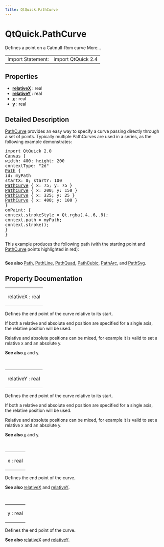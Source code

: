 ```yaml
---
Title: QtQuick.PathCurve
---
```


# QtQuick.PathCurve

<span class="subtitle"></span>
<!-- $$$PathCurve-brief -->
<p>Defines a point on a Catmull-Rom curve More...</p>
<!-- @@@PathCurve -->
<table class="alignedsummary">
<tr><td class="memItemLeft rightAlign topAlign"> Import Statement:</td><td class="memItemRight bottomAlign"> import QtQuick 2.4</td></tr></table><ul>
</ul>
<h2 id="properties">Properties</h2>
<ul>
<li class="fn"><b><b><a href="#relativeX-prop">relativeX</a></b></b> : real</li>
<li class="fn"><b><b><a href="#relativeY-prop">relativeY</a></b></b> : real</li>
<li class="fn"><b><b><a href="#x-prop">x</a></b></b> : real</li>
<li class="fn"><b><b><a href="#y-prop">y</a></b></b> : real</li>
</ul>
<!-- $$$PathCurve-description -->
<h2 id="details">Detailed Description</h2>
</p>
<p><a href="index.html">PathCurve</a> provides an easy way to specify a curve passing directly through a set of points. Typically multiple PathCurves are used in a series, as the following example demonstrates:</p>
<pre class="qml">import QtQuick 2.0
<span class="type"><a href="QtQuick.Canvas.md">Canvas</a></span> {
<span class="name">width</span>: <span class="number">400</span>; <span class="name">height</span>: <span class="number">200</span>
<span class="name">contextType</span>: <span class="string">&quot;2d&quot;</span>
<span class="type"><a href="QtQuick.Path.md">Path</a></span> {
<span class="name">id</span>: <span class="name">myPath</span>
<span class="name">startX</span>: <span class="number">0</span>; <span class="name">startY</span>: <span class="number">100</span>
<span class="type"><a href="index.html">PathCurve</a></span> { <span class="name">x</span>: <span class="number">75</span>; <span class="name">y</span>: <span class="number">75</span> }
<span class="type"><a href="index.html">PathCurve</a></span> { <span class="name">x</span>: <span class="number">200</span>; <span class="name">y</span>: <span class="number">150</span> }
<span class="type"><a href="index.html">PathCurve</a></span> { <span class="name">x</span>: <span class="number">325</span>; <span class="name">y</span>: <span class="number">25</span> }
<span class="type"><a href="index.html">PathCurve</a></span> { <span class="name">x</span>: <span class="number">400</span>; <span class="name">y</span>: <span class="number">100</span> }
}
<span class="name">onPaint</span>: {
<span class="name">context</span>.<span class="name">strokeStyle</span> <span class="operator">=</span> <span class="name">Qt</span>.<span class="name">rgba</span>(<span class="number">.4</span>,<span class="number">.6</span>,<span class="number">.8</span>);
<span class="name">context</span>.<span class="name">path</span> <span class="operator">=</span> <span class="name">myPath</span>;
<span class="name">context</span>.<span class="name">stroke</span>();
}
}</pre>
<p>This example produces the following path (with the starting point and <a href="index.html">PathCurve</a> points highlighted in red):</p>
<p class="centerAlign"><img src="../../../../media/declarative-pathcurve.png" alt="" /></p><p><b>See also </b><a href="QtQuick.Path.md">Path</a>, <a href="QtQuick.PathLine.md">PathLine</a>, <a href="QtQuick.PathQuad.md">PathQuad</a>, <a href="QtQuick.PathCubic.md">PathCubic</a>, <a href="QtQuick.PathArc.md">PathArc</a>, and <a href="QtQuick.PathSvg.md">PathSvg</a>.</p>
<!-- @@@PathCurve -->
<h2>Property Documentation</h2>
<!-- $$$relativeX -->
<table class="qmlname"><tr valign="top" id="relativeX-prop"><td class="tblQmlPropNode"><p><span class="name">relativeX</span> : <span class="type">real</span></p></td></tr></table><p>Defines the end point of the curve relative to its start.</p>
<p>If both a relative and absolute end position are specified for a single axis, the relative position will be used.</p>
<p>Relative and absolute positions can be mixed, for example it is valid to set a relative x and an absolute y.</p>
<p><b>See also </b><a href="#x-prop">x</a> and <a href="#y-prop">y</a>.</p>
<!-- @@@relativeX -->
<br/>
<!-- $$$relativeY -->
<table class="qmlname"><tr valign="top" id="relativeY-prop"><td class="tblQmlPropNode"><p><span class="name">relativeY</span> : <span class="type">real</span></p></td></tr></table><p>Defines the end point of the curve relative to its start.</p>
<p>If both a relative and absolute end position are specified for a single axis, the relative position will be used.</p>
<p>Relative and absolute positions can be mixed, for example it is valid to set a relative x and an absolute y.</p>
<p><b>See also </b><a href="#x-prop">x</a> and <a href="#y-prop">y</a>.</p>
<!-- @@@relativeY -->
<br/>
<!-- $$$x -->
<table class="qmlname"><tr valign="top" id="x-prop"><td class="tblQmlPropNode"><p><span class="name">x</span> : <span class="type">real</span></p></td></tr></table><p>Defines the end point of the curve.</p>
<p><b>See also </b><a href="#relativeX-prop">relativeX</a> and <a href="#relativeY-prop">relativeY</a>.</p>
<!-- @@@x -->
<br/>
<!-- $$$y -->
<table class="qmlname"><tr valign="top" id="y-prop"><td class="tblQmlPropNode"><p><span class="name">y</span> : <span class="type">real</span></p></td></tr></table><p>Defines the end point of the curve.</p>
<p><b>See also </b><a href="#relativeX-prop">relativeX</a> and <a href="#relativeY-prop">relativeY</a>.</p>
<!-- @@@y -->
<br/>
